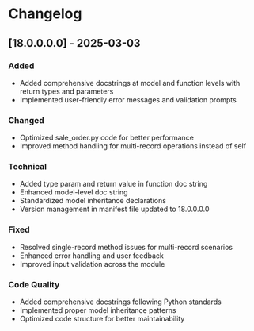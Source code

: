 # Changelog

## [18.0.0.0.0] - 2025-03-03

### Added
- Added comprehensive docstrings at model and function levels with return types and parameters
- Implemented user-friendly error messages and validation prompts


### Changed
- Optimized sale_order.py code for better performance
- Improved method handling for multi-record operations instead of self

### Technical
- Added type param and return value in function doc string
- Enhanced model-level doc string
- Standardized model inheritance declarations
- Version management in manifest file updated to 18.0.0.0.0

### Fixed
- Resolved single-record method issues for multi-record scenarios
- Enhanced error handling and user feedback
- Improved input validation across the module

### Code Quality
- Added comprehensive docstrings following Python standards
- Implemented proper model inheritance patterns
- Optimized code structure for better maintainability

